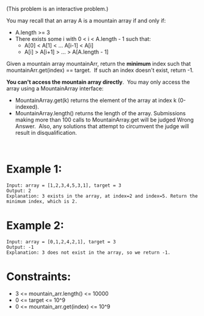 ﻿﻿(This problem is an interactive problem.)

You may recall that an array A is a mountain array if and only if:

- A.length >= 3
- There exists some i with 0 < i < A.length - 1 such that:
    - A[0] < A[1] < ... A[i-1] < A[i]
    - A[i] > A[i+1] > ... > A[A.length - 1]

Given a mountain array mountainArr, return the **minimum** index such that mountainArr.get(index) == target.  If such an index doesn't exist, return -1.

**You can't access the mountain array directly**.  You may only access the array using a MountainArray interface:

- MountainArray.get(k) returns the element of the array at index k (0-indexed).
- MountainArray.length() returns the length of the array.
Submissions making more than 100 calls to MountainArray.get will be judged Wrong Answer.  Also, any solutions that attempt to circumvent the judge will result in disqualification.

 

# Example 1:
```
Input: array = [1,2,3,4,5,3,1], target = 3
Output: 2
Explanation: 3 exists in the array, at index=2 and index=5. Return the minimum index, which is 2.
```
# Example 2:
```
Input: array = [0,1,2,4,2,1], target = 3
Output: -1
Explanation: 3 does not exist in the array, so we return -1.
```

# Constraints:

- 3 <= mountain_arr.length() <= 10000
- 0 <= target <= 10^9
- 0 <= mountain_arr.get(index) <= 10^9
